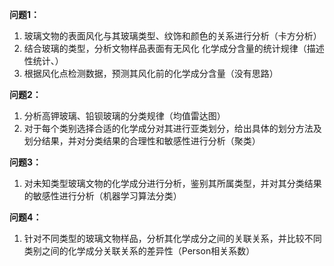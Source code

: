 **问题1：**

1. 玻璃文物的表面风化与其玻璃类型、纹饰和颜色的关系进行分析（卡方分析）
2. 结合玻璃的类型，分析文物样品表面有无风化 化学成分含量的统计规律（描述性统计、）
3. 根据风化点检测数据，预测其风化前的化学成分含量（没有思路）

**问题2：**

1. 分析高钾玻璃、铅钡玻璃的分类规律（均值雷达图）
2. 对于每个类别选择合适的化学成分对其进行亚类划分，给出具体的划分方法及划分结果，并对分类结果的合理性和敏感性进行分析（聚类） 

**问题3：**

1. 对未知类型玻璃文物的化学成分进行分析，鉴别其所属类型，并对其分类结果的敏感性进行分析（机器学习算法分类）

**问题4：**

1.  针对不同类型的玻璃文物样品，分析其化学成分之间的关联关系，并比较不同类别之间的化学成分关联关系的差异性（Person相关系数）